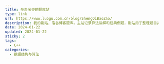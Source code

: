 ```yaml
---
title: 圣奇宝枣的题库站
type: link
url: https://www.luogu.com.cn/blog/ShengQiBaoZao/
description: 我的副站，洛谷博客题库。主站记录算法讲解和经典例题，副站用于整理题目并记录解析
date: 2024-01-22
updated: 2024-01-22
sticky: 2
tags:
  - C++
categories:
  - 数据结构与算法
---
```

